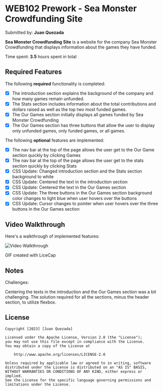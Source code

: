 # WEB102 Prework - Sea Monster Crowdfunding Site

Submitted by: **Juan Quezada**

**Sea Monster Crowdfunding Site** is a website for the company Sea Monster Crowdfunding that displays information about the games they have funded.

Time spent: **3.5** hours spent in total

## Required Features

The following **required** functionality is completed:

* [x] The introduction section explains the background of the company and how many games remain unfunded.
* [x] The Stats section includes information about the total contributions and dollars raised as well as the top two most funded games.
* [x] The Our Games section initially displays all games funded by Sea Monster Crowdfunding
* [x] The Our Games section has three buttons that allow the user to display only unfunded games, only funded games, or all games.

The following **optional** features are implemented:

* [x] The nav bar at the top of the page allows the user get to the Our Game section quickly by clicking Games
* [x] The nav bar at the top of the page allows the user get to the stats section quickly by clicking Stats
* [x] CSS Update: Changed introduction section and the Stats section background to white
* [x] CSS Update: Centered the text in the introduction section
* [x] CSS Update: Centered the text in the Our Games section
* [x] CSS Update: The three buttons in the Our Games section background color changes to light blue when user hovers over the buttons
* [x] CSS Update: Cursor changes to pointer when user hovers over the three buttons in the Our Games section

## Video Walkthrough

Here's a walkthrough of implemented features:

<img src='https://github.com/JuanHundred/web102_prework/blob/main/Codepath.gif' title='Video Walkthrough' width='' alt='Video Walkthrough' />

<!-- Replace this with whatever GIF tool you used! -->
GIF created with LiceCap
<!-- Recommended tools:
[Kap](https://getkap.co/) for macOS
[ScreenToGif](https://www.screentogif.com/) for Windows
[peek](https://github.com/phw/peek) for Linux. -->

## Notes

Challenges: 

Centering the texts in the introduction and the Our Games section was a bit challenging. The solution required for all the sections, minus the header section, to utilize flexbox. 


## License

    Copyright [2023] [Juan Quezada]

    Licensed under the Apache License, Version 2.0 (the "License");
    you may not use this file except in compliance with the License.
    You may obtain a copy of the License at

        http://www.apache.org/licenses/LICENSE-2.0

    Unless required by applicable law or agreed to in writing, software
    distributed under the License is distributed on an "AS IS" BASIS,
    WITHOUT WARRANTIES OR CONDITIONS OF ANY KIND, either express or implied.
    See the License for the specific language governing permissions and
    limitations under the License.
